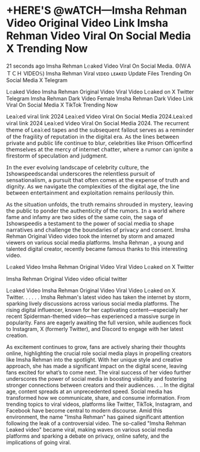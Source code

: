 # +HERE'S @wATCH—Imsha Rehman Video Original Video Link Imsha Rehman Video Viral On Social Media X Trending Now

21 seconds ago Imsha Rehman L𝚎aked Video Viral On Social Media. Θ(ＷＡＴＣＨ VIDEO𝕊) Imsha Rehman Viral ᴠɪᴅᴇᴏ ʟᴇᴀᴋᴇᴅ Update Files Trending On Social Media X Telegram

L𝚎aked Video Imsha Rehman Original Video Viral Video L𝚎aked on X Twitter Telegram Imsha Rehman Dark Video Female Imsha Rehman Dark Video Link Viral On Social Media X TikTok Trending Now

𝖫𝖾𝖺𝚔𝖾𝖽 𝗏𝗂𝗋𝖺𝗅 𝗅𝗂𝗇𝗄 2024 𝖫𝖾𝖺𝚔𝖾𝖽 𝖵𝗂𝖽𝖾𝗈 𝖵𝗂𝗋𝖺𝗅 𝖮𝗇 𝖲𝗈𝖼𝗂𝖺𝗅 𝖬𝖾𝖽𝗂𝖺 2024.𝖫𝖾𝖺𝚔𝖾𝖽 𝗏𝗂𝗋𝖺𝗅 𝗅𝗂𝗇𝗄 2024 𝖫𝖾𝖺𝚔𝖾𝖽 𝖵𝗂𝖽𝖾𝗈 𝖵𝗂𝗋𝖺𝗅 𝖮𝗇 𝖲𝗈𝖼𝗂𝖺𝗅 𝖬𝖾𝖽𝗂𝖺 2024. 𝖳𝗁𝖾 𝗋𝖾𝖼𝗎𝗋𝗋𝖾𝗇𝗍 𝗍𝗁𝖾𝗆𝖾 𝗈𝖿 𝖫𝖾𝖺𝚔𝖾𝖽 𝗍𝖺𝗉𝖾𝗌 𝖺𝗇𝖽 𝗍𝗁𝖾 𝗌𝗎𝖻𝗌𝖾𝗊𝗎𝖾𝗇𝗍 𝖿𝖺𝗅𝗅𝗈𝗎𝗍 𝗌𝖾𝗋𝗏𝖾𝗌 𝖺𝗌 𝖺 𝗋𝖾𝗆𝗂𝗇𝖽𝖾𝗋 𝗈𝖿 𝗍𝗁𝖾 𝖿𝗋𝖺𝗀𝗂𝗅𝗂𝗍𝗒 𝗈𝖿 𝗋𝖾𝗉𝗎𝗍𝖺𝗍𝗂𝗈𝗇 𝗂𝗇 𝗍𝗁𝖾 𝖽𝗂𝗀𝗂𝗍𝖺𝗅 𝖾𝗋𝖺. 𝖠𝗌 𝗍𝗁𝖾 𝗅𝗂𝗇𝖾𝗌 𝖻𝖾𝗍𝗐𝖾𝖾𝗇 𝗉𝗋𝗂𝗏𝖺𝗍𝖾 𝖺𝗇𝖽 𝗉𝗎𝖻𝗅𝗂𝖼 𝗅𝗂𝖿𝖾 𝖼𝗈𝗇𝗍𝗂𝗇𝗎𝖾 𝗍𝗈 𝖻𝗅𝗎𝗋, 𝖼𝖾𝗅𝖾𝖻𝗋𝗂𝗍𝗂𝖾𝗌 𝗅𝗂𝗄𝖾 𝖯𝗋𝗂𝗌𝗈𝗇 𝖮𝖿𝖿𝗂𝖼𝖾𝗋𝖿𝗂𝗇𝖽 𝗍𝗁𝖾𝗆𝗌𝖾𝗅𝗏𝖾𝗌 𝖺𝗍 𝗍𝗁𝖾 𝗆𝖾𝗋𝖼𝗒 𝗈𝖿 𝗂𝗇𝗍𝖾𝗋𝗇𝖾𝗍 𝖼𝗁𝖺𝗍𝗍𝖾𝗋, 𝗐𝗁𝖾𝗋𝖾 𝖺 𝗋𝗎𝗆𝗈𝗋 𝖼𝖺𝗇 𝗂𝗀𝗇𝗂𝗍𝖾 𝖺 𝖿𝗂𝗋𝖾𝗌𝗍𝗈𝗋𝗆 𝗈𝖿 𝗌𝗉𝖾𝖼𝗎𝗅𝖺𝗍𝗂𝗈𝗇 𝖺𝗇𝖽 𝗃𝗎𝖽𝗀𝗆𝖾𝗇𝗍.

𝖨𝗇 𝗍𝗁𝖾 𝖾𝗏𝖾𝗋 𝖾𝗏𝗈𝗅𝗏𝗂𝗇𝗀 𝗅𝖺𝗇𝖽𝗌𝖼𝖺𝗉𝖾 𝗈𝖿 𝖼𝖾𝗅𝖾𝖻𝗋𝗂𝗍𝗒 𝖼𝗎𝗅𝗍𝗎𝗋𝖾, 𝗍𝗁𝖾 𝖨𝗌𝗁𝗈𝗐𝗌𝗉𝖾𝖾𝖽𝗌𝖼𝖺𝗇𝖽𝖺𝗅 𝗎𝗇𝖽𝖾𝗋𝗌𝖼𝗈𝗋𝖾𝗌 𝗍𝗁𝖾 𝗋𝖾𝗅𝖾𝗇𝗍𝗅𝖾𝗌𝗌 𝗉𝗎𝗋𝗌𝗎𝗂𝗍 𝗈𝖿 𝗌𝖾𝗇𝗌𝖺𝗍𝗂𝗈𝗇𝖺𝗅𝗂𝗌𝗆, 𝖺 𝗉𝗎𝗋𝗌𝗎𝗂𝗍 𝗍𝗁𝖺𝗍 𝗈𝖿𝗍𝖾𝗇 𝖼𝗈𝗆𝖾𝗌 𝖺𝗍 𝗍𝗁𝖾 𝖾𝗑𝗉𝖾𝗇𝗌𝖾 𝗈𝖿 𝗍𝗋𝗎𝗍𝗁 𝖺𝗇𝖽 𝖽𝗂𝗀𝗇𝗂𝗍𝗒. 𝖠𝗌 𝗐𝖾 𝗇𝖺𝗏𝗂𝗀𝖺𝗍𝖾 𝗍𝗁𝖾 𝖼𝗈𝗆𝗉𝗅𝖾𝗑𝗂𝗍𝗂𝖾𝗌 𝗈𝖿 𝗍𝗁𝖾 𝖽𝗂𝗀𝗂𝗍𝖺𝗅 𝖺𝗀𝖾, 𝗍𝗁𝖾 𝗅𝗂𝗇𝖾 𝖻𝖾𝗍𝗐𝖾𝖾𝗇 𝖾𝗇𝗍𝖾𝗋𝗍𝖺𝗂𝗇𝗆𝖾𝗇𝗍 𝖺𝗇𝖽 𝖾𝗑𝗉𝗅𝗈𝗂𝗍𝖺𝗍𝗂𝗈𝗇 𝗋𝖾𝗆𝖺𝗂𝗇𝗌 𝗉𝖾𝗋𝗂𝗅𝗈𝗎𝗌𝗅𝗒 𝗍𝗁𝗂𝗇.

𝖠𝗌 𝗍𝗁𝖾 𝗌𝗂𝗍𝗎𝖺𝗍𝗂𝗈𝗇 𝗎𝗇𝖿𝗈𝗅𝖽𝗌, 𝗍𝗁𝖾 𝗍𝗋𝗎𝗍𝗁 𝗋𝖾𝗆𝖺𝗂𝗇𝗌 𝗌𝗁𝗋𝗈𝗎𝖽𝖾𝖽 𝗂𝗇 𝗆𝗒𝗌𝗍𝖾𝗋𝗒, 𝗅𝖾𝖺𝗏𝗂𝗇𝗀 𝗍𝗁𝖾 𝗉𝗎𝖻𝗅𝗂𝖼 𝗍𝗈 𝗉𝗈𝗇𝖽𝖾𝗋 𝗍𝗁𝖾 𝖺𝗎𝗍𝗁𝖾𝗇𝗍𝗂𝖼𝗂𝗍𝗒 𝗈𝖿 𝗍𝗁𝖾 𝗋𝗎𝗆𝗈𝗋𝗌. 𝖨𝗇 𝖺 𝗐𝗈𝗋𝗅𝖽 𝗐𝗁𝖾𝗋𝖾 𝖿𝖺𝗆𝖾 𝖺𝗇𝖽 𝗂𝗇𝖿𝖺𝗆𝗒 𝖺𝗋𝖾 𝗍𝗐𝗈 𝗌𝗂𝖽𝖾𝗌 𝗈𝖿 𝗍𝗁𝖾 𝗌𝖺𝗆𝖾 𝖼𝗈𝗂𝗇, 𝗍𝗁𝖾 𝗌𝖺𝗀𝖺 𝗈𝖿 𝖨𝗌𝗁𝗈𝗐𝗌𝗉𝖾𝖾𝖽𝗂𝗌 𝖺 𝗍𝖾𝗌𝗍𝖺𝗆𝖾𝗇𝗍 𝗍𝗈 𝗍𝗁𝖾 𝗉𝗈𝗐𝖾𝗋 𝗈𝖿 𝗌𝗈𝖼𝗂𝖺𝗅 𝗆𝖾𝖽𝗂𝖺 𝗍𝗈 𝗌𝗁𝖺𝗉𝖾 𝗇𝖺𝗋𝗋𝖺𝗍𝗂𝗏𝖾𝗌 𝖺𝗇𝖽 𝖼𝗁𝖺𝗅𝗅𝖾𝗇𝗀𝖾 𝗍𝗁𝖾 𝖻𝗈𝗎𝗇𝖽𝖺𝗋𝗂𝖾𝗌 𝗈𝖿 𝗉𝗋𝗂𝗏𝖺𝖼𝗒 𝖺𝗇𝖽 𝖼𝗈𝗇𝗌𝖾𝗇𝗍.
Imsha Rehman Original Video video took the internet by storm and amazed viewers on various social media platforms. Imsha Rehman , a young and talented digital creator, recently became famous thanks to this interesting video.

L𝚎aked Video Imsha Rehman Original Video Viral Video L𝚎aked on X Twitter

Imsha Rehman Original Video video oficial twitter

L𝚎aked Video Imsha Rehman Original Video Viral Video L𝚎aked on X Twitter.
.
.
.
.
.
Imsha Rehman's latest video has taken the internet by storm, sparking lively discussions across various social media platforms. The rising digital influencer, known for her captivating content—especially her recent Spiderman-themed video—has experienced a massive surge in popularity. Fans are eagerly awaiting the full version, while audiences flock to Instagram, X (formerly Twitter), and Discord to engage with her latest creation.

As excitement continues to grow, fans are actively sharing their thoughts online, highlighting the crucial role social media plays in propelling creators like Imsha Rehman into the spotlight. With her unique style and creative approach, she has made a significant impact on the digital scene, leaving fans excited for what’s to come next. The viral success of her video further underscores the power of social media in boosting visibility and fostering stronger connections between creators and their audiences.
.
..
In the digital age, content spreads at an unprecedented speed. Social media has transformed how we communicate, share, and consume information. From trending topics to viral videos, platforms like Twitter, TikTok, Instagram, and Facebook have become central to modern discourse. Amid this environment, the name "Imsha Rehman" has gained significant attention following the leak of a controversial video. The so-called "Imsha Rehman Leaked video" became viral, making waves on various social media platforms and sparking a debate on privacy, online safety, and the implications of going viral.

